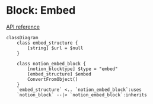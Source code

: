 # Block: Embed

[API reference](https://developers.notion.com/reference/block#embed)

```mermaid
classDiagram
    class embed_structure {
        [string] $url = $null    
    }
    
    class notion_embed_block {
        [notion_blocktype] $type = "embed"
        [embed_structure] $embed
        ConvertFromObject()
    }
    `embed_structure` <.. `notion_embed_block`:uses
    `notion_block` --|> `notion_embed_block`:inherits
```
